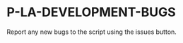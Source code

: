 P-LA-DEVELOPMENT-BUGS
=====================

Report any new bugs to the script using the issues button.

